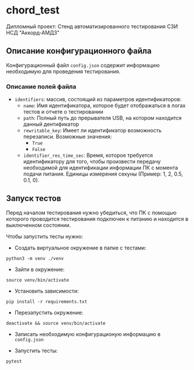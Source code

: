 # chord_test
Дипломный проект: Стенд автоматизированного тестирования СЗИ НСД "Аккорд-АМДЗ"

## Описание конфигурационного файла
Конфигурационный файл `config.json` содержит информацию необходимую для 
проведения тестирования.

### Описание полей файла
* `identifiers`: массив, состоящий из параметров идентификаторов:
    * `name`: Имя идентификатора, которое будет отображаться в логах тестов
     и отчете о тестировании
    * `path`: Полный путь до прерывателя USB, на котором находится данный дентификатор
    * `rewritable_key`: Имеет ли идентификатор возможность перезаписи. 
    Возможные значения:
        * `True`
        * `False`
    * `identifier_res_time_sec`: Время, которое требуется идентификатору для того, 
    чтобы произвести передачу необходимой для идентификации информации ПК с момента 
    подачи питания. Единицы измерения секуны (Пример: 1, 2, 0.5, 0.1, 0).
    
    

## Запуск тестов
Перед началом тестирования нужно убедиться, что ПК с помощью которого проводится 
тестирования подключен к питанию и находится в выключенном состоянии.

Чтобы запустить тесты нужно:

* Создать виртуальное окружение в папке с тестами:
```commandline
python3 -m venv ./venv
```

* Зайти в окружение:
```commandline
source venv/bin/activate
```

* Установить зависимости:
```commandline
pip install -r requirements.txt
```

* Перезапустить окружение:
```commandline
deactivate && source venv/bin/activate
```

* Записать необходимую конфигурационую информацию в `config.json`

* Запустить тесты:
```commandline
pytest
```